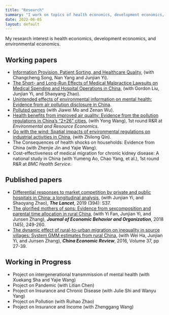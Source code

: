 ```yaml
---
title: "Research"
summary: "I work on topics of health economics, development economics, and environmental economics."
date: 2022-06-05
layout: default
---
```


My research interest is health economics, development economics, and environmental economics.

## Working papers
- [Information Provision, Patient Sorting, and Healthcare Quality](https://www.researchgate.net/publication/358892851_Information_Provision_Patient_Sorting_and_Healthcare_Quality), (with Changcheng Song, Nan Yang and Junjian Yi).
- [The Short- and Long-Run Effects of Medical Malpractice Lawsuits on Medical Spending and Hospital Operations in China](https://www.researchgate.net/publication/359391894_The_Short-and_Long-Run_Effects_of_Medical_Malpractice_Lawsuits_on_Medical_Spending_and_Hospital_Operations_in_China), (with Gordon Liu, Junjian Yi, and Shaoyang Zhao).
- [Unintended effects of environmental information on mental health: Evidence from air pollution disclosure in China](https://www.researchgate.net/publication/358117741_The_Unintended_Effects_of_Environmental_Information_on_Mental_Health_Evidence_from_Pollution_Disclosure_in_China).
- [Polluted games](https://www.researchgate.net/publication/360016831_Polluted_Games) (with Jiawei Mo and Zenan Wu).
- [Health benefits from improved air quality: Evidence from the pollution regulations in China’s “2+26” cities](https://www.researchgate.net/publication/360016565_Health_Benefits_from_Improved_Air_Quality_Evidence_from_the_Pollution_Regulations_in_China's_226_Cities), (with Yong Wang), 1st round R&R at *Environmental and Resource Economics*.
- [Go with the wind: Spatial impacts of environmental regulations on industrial activities in China](https://www.researchgate.net/publication/360926909_Go_with_the_Wind_Spatial_Impacts_of_Environmental_Regulations_on_Industrial_Activities_in_China), (with Zhilong Qin).
- The Consequences of health shocks on households: Evidence from China (with Zhenjie Jin and Yajie Wang).
- Cost-effectiveness of medical migration for chronic kidney disease: A national study in China (with Yumeng Ao, Chao Yang, et al.), 1st round R&R at *BMC Health Service*.

## Published papers

- [Differential responses to market competition by private and public hospitals in China: a longitudinal analysis](https://www.sciencedirect.com/science/article/pii/S0140673619323736), (with Junjian Yi, and Shaoyang Zhao), ***The Lancet***, 2019 (394): S37.
- [The glorified mothers of sons: Evidence from sexcomposition and parental time allocation in rural China](https://www.sciencedirect.com/science/article/pii/S0167268117303165),
(with Yi Fan, Junjian Yi, and Junsen Zhang), ***Journal of Economic Behavior and Organization***, 2018 (145), 249-260.
- [The dynamic effect of rural-to-urban migration on inequality in source villages: System GMM estimates from rural China](https://www.sciencedirect.com/science/article/pii/S1043951X15001145), (with Wei Ha, Junjian Yi, and Junsen Zhang), ***China Economic Review***, 2016, Volume 37, pp 27-39.

## Working in Progress

- Project on intergenerational transmmission of mental health (with Xuekang Sha and Yajie Wang)
- Project on Pandemic (with Litian Chen)
- Project on Insurance and Chronic Disease (with Julie Shi and Wanyu Yang)
- Project on Pollution (with Ruihao Zhao)
- Project on Insurance and Income (with Zhenggang Wang)
